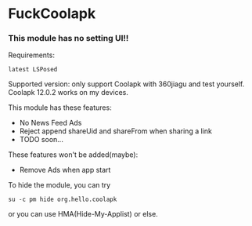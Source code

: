 # FuckCoolapk

### This module has no setting UI!!

Requirements:
```
latest LSPosed
```

Supported version: only support Coolapk with 360jiagu and test yourself. Coolapk 12.0.2 works on my devices.

This module has these features:

- No News Feed Ads
- Reject append shareUid and shareFrom when sharing a link
- TODO soon...

These features won't be added(maybe):

- Remove Ads when app start

To hide the module, you can try 
```shell
su -c pm hide org.hello.coolapk
```
or you can use HMA(Hide-My-Applist) or else.

